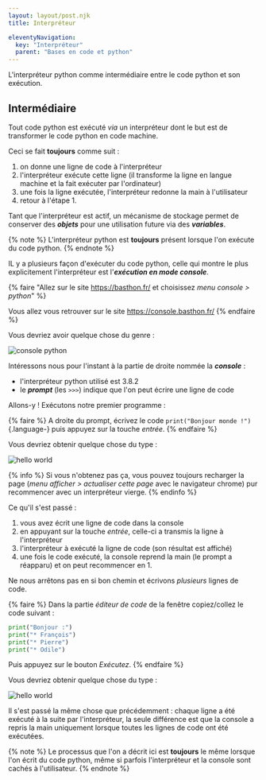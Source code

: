 ```yaml
---
layout: layout/post.njk 
title: Interpréteur

eleventyNavigation:
  key: "Interpréteur"
  parent: "Bases en code et python"
---
```


<!-- début résumé -->

L'interpréteur python comme intermédiaire entre le code python et son exécution.

<!-- fin résumé -->

## Intermédiaire

Tout code python est exécuté *via* un interpréteur dont le but est de transformer le code python en code machine.

Ceci se fait **toujours** comme suit :

1. on donne une ligne de code à l'interpréteur
2. l'interpréteur exécute cette ligne (il transforme la ligne en langue machine et la fait exécuter par l'ordinateur)
3. une fois la ligne exécutée, l'interpréteur redonne la main à l'utilisateur
4. retour à l'étape 1.

Tant que l'interpréteur est actif, un mécanisme de stockage permet de conserver des ***objets*** pour une utilisation future via des ***variables***.

{% note %}
L'interpréteur python est **toujours** présent lorsque l'on exécute du code python.
{% endnote %}

IL y a plusieurs façon d'exécuter du code python, celle qui montre le plus explicitement l'interpréteur est l'***exécution en mode console***.

{% faire "Allez sur le site <https://basthon.fr/> et choisissez *menu console > python*" %}

Vous allez vous retrouver sur le site <https://console.basthon.fr/>
{% endfaire %}

Vous devriez avoir quelque chose du genre :

![console python](console-1.png)

Intéressons nous pour l'instant à la partie de droite nommée la ***console*** :

* l'interpréteur python utilisé est 3.8.2
* le ***prompt*** (les `>>>`) indique que l'on peut écrire une ligne de code

Allons-y ! Exécutons notre premier programme :

{% faire %}
A droite du prompt, écrivez le code `print("Bonjour monde !")`{.language-} puis appuyez sur la touche *entrée*.
{% endfaire %}

Vous devriez obtenir quelque chose du type :

![hello world](console-2.png)

{% info %}
Si vous n'obtenez pas ça, vous pouvez toujours recharger la page (*menu afficher > actualiser cette page* avec le navigateur chrome) pur recommencer avec un interpréteur vierge.
{% endinfo %}

Ce qu'il s'est passé :

1. vous avez écrit une ligne de code dans la console
2. en appuyant sur la touche *entrée*, celle-ci a transmis la ligne à l'interpréteur
3. l'interpréteur à exécuté la ligne de code (son résultat est affiché)
4. une fois le code exécuté, la console reprend la main (le prompt a réapparu) et on peut recommencer en 1.

Ne nous arrêtons pas en si bon chemin et écrivons *plusieurs* lignes de code.

{% faire %}
Dans la partie *éditeur de code* de la fenêtre copiez/collez le code suivant :

```python
print("Bonjour :")
print("* François")
print("* Pierre")
print("* Odile")
```

Puis appuyez sur le bouton *Exécutez*.
{% endfaire %}

Vous devriez obtenir quelque chose du type :

![hello world](console-3.png)

Il s'est passé la même chose que précédemment : chaque ligne a été exécuté à la suite par l'interpréteur, la seule différence est que la console a repris la main uniquement lorsque toutes les lignes de code ont été exécutées.

{% note %}
Le processus que l'on a décrit ici est **toujours** le même lorsque l'on écrit du code python, même si parfois l'interpréteur et la console sont cachés à l'utilisateur.
{% endnote %}
